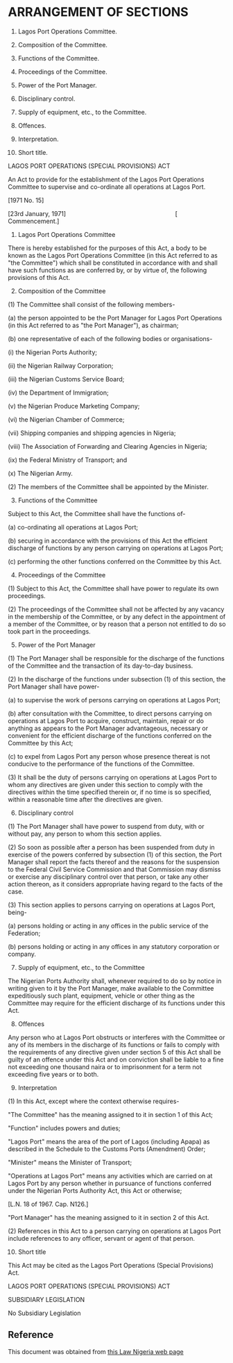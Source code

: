 # ARRANGEMENT OF SECTIONS

1. Lagos Port Operations Committee.

2. Composition of the Committee.

3. Functions of the Committee.

4. Proceedings of the Committee.

5. Power of the Port Manager.

6. Disciplinary control.

7. Supply of equipment, etc., to the Committee.

8. Offences.

9. Interpretation.

10. Short title.

LAGOS PORT OPERATIONS (SPECIAL PROVISIONS) ACT

An Act to provide for the establishment of the Lagos Port Operations Committee to supervise and co-ordinate all operations at Lagos Port.

[1971 No. 15]

[23rd January, 1971]                                                                [ Commencement.]

1. Lagos Port Operations Committee

There is hereby established for the purposes of this Act, a body to be known as the Lagos Port Operations Committee (in this Act referred to as "the Committee") which shall be constituted in accordance with and shall have such functions as are conferred by, or by virtue of, the following provisions of this Act.

2. Composition of the Committee

(1) The Committee shall consist of the following members-

(a) the person appointed to be the Port Manager for Lagos Port Operations (in this Act referred to as "the Port Manager"), as chairman;

(b) one representative of each of the following bodies or organisations-

(i) the Nigerian Ports Authority;

(ii) the Nigerian Railway Corporation;

(iii) the Nigerian Customs Service Board;

(iv) the Department of Immigration;

(v) the Nigerian Produce Marketing Company;

(vi) the Nigerian Chamber of Commerce;

(vii) Shipping companies and shipping agencies in Nigeria;

(viii) The Association of Forwarding and Clearing Agencies in Nigeria;

(ix) the Federal Ministry of Transport; and

(x) The Nigerian Army.

(2) The members of the Committee shall be appointed by the Minister.

3. Functions of the Committee

Subject to this Act, the Committee shall have the functions of-

(a) co-ordinating all operations at Lagos Port;

(b) securing in accordance with the provisions of this Act the efficient discharge of functions by any person carrying on operations at Lagos Port;

(c) performing the other functions conferred on the Committee by this Act.

4. Proceedings of the Committee

(1) Subject to this Act, the Committee shall have power to regulate its own proceedings.

(2) The proceedings of the Committee shall not be affected by any vacancy in the membership of the Committee, or by any defect in the appointment of a member of the Committee, or by reason that a person not entitled to do so took part in the proceedings.

5. Power of the Port Manager

(1) The Port Manager shall be responsible for the discharge of the functions of the Committee and the transaction of its day-to-day business.

(2) In the discharge of the functions under subsection (1) of this section, the Port Manager shall have power-

(a) to supervise the work of persons carrying on operations at Lagos Port;

(b) after consultation with the Committee, to direct persons carrying on operations at Lagos Port to acquire, construct, maintain, repair or do anything as appears to the Port Manager advantageous, necessary or convenient for the efficient discharge of the functions conferred on the Committee by this Act;

(c) to expel from Lagos Port any person whose presence thereat is not conducive to the performance of the functions of the Committee.

(3) It shall be the duty of persons carrying on operations at Lagos Port to whom any directives are given under this section to comply with the directives within the time specified therein or, if no time is so specified, within a reasonable time after the directives are given.

6. Disciplinary control

(1) The Port Manager shall have power to suspend from duty, with or without pay, any person to whom this section applies.

(2) So soon as possible after a person has been suspended from duty in exercise of the powers conferred by subsection (1) of this section, the Port Manager shall report the facts thereof and the reasons for the suspension to the Federal Civil Service Commission and that Commission may dismiss or exercise any disciplinary control over that person, or take any other action thereon, as it considers appropriate having regard to the facts of the case.

(3) This section applies to persons carrying on operations at Lagos Port, being-

(a) persons holding or acting in any offices in the public service of the Federation;

(b) persons holding or acting in any offices in any statutory corporation or company.

7. Supply of equipment, etc., to the Committee

The Nigerian Ports Authority shall, whenever required to do so by notice in writing given to it by the Port Manager, make available to the Committee expeditiously such plant, equipment, vehicle or other thing as the Committee may require for the efficient discharge of its functions under this Act.

8. Offences

Any person who at Lagos Port obstructs or interferes with the Committee or any of its members in the discharge of its functions or fails to comply with the requirements of any directive given under section 5 of this Act shall be guilty of an offence under this Act and on conviction shall be liable to a fine not exceeding one thousand naira or to imprisonment for a term not exceeding five years or to both.

9. Interpretation

(1) In this Act, except where the context otherwise requires-

"The Committee" has the meaning assigned to it in section 1 of this Act;

"Function" includes powers and duties;

"Lagos Port" means the area of the port of Lagos (including Apapa) as described in the Schedule to the Customs Ports (Amendment) Order;

"Minister" means the Minister of Transport;

"Operations at Lagos Port" means any activities which are carried on at Lagos Port by any person whether in pursuance of functions conferred under the Nigerian Ports Authority Act, this Act or otherwise;

[L.N. 18 of 1967. Cap. N126.]

"Port Manager" has the meaning assigned to it in section 2 of this Act.

(2) References in this Act to a person carrying on operations at Lagos Port include references to any officer, servant or agent of that person.

10. Short title

This Act may be cited as the Lagos Port Operations (Special Provisions) Act.

LAGOS PORT OPERATIONS (SPECIAL PROVISIONS) ACT

SUBSIDIARY LEGISLATION

No Subsidiary Legislation

## Reference

This document was obtained from [this Law Nigeria web page](http://www.lawnigeria.com/LFN/L/Lagos-Port-Operations%28Special-Provisions%29Act.php)
